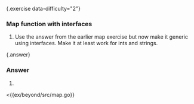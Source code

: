 {.exercise data-difficulty="2"}
### Map function with interfaces
1. Use the answer from the earlier map exercise but now
  make it generic using interfaces. Make it at least work for
  ints and strings.

{.answer}
### Answer
1. 

  <{{ex/beyond/src/map.go}}
